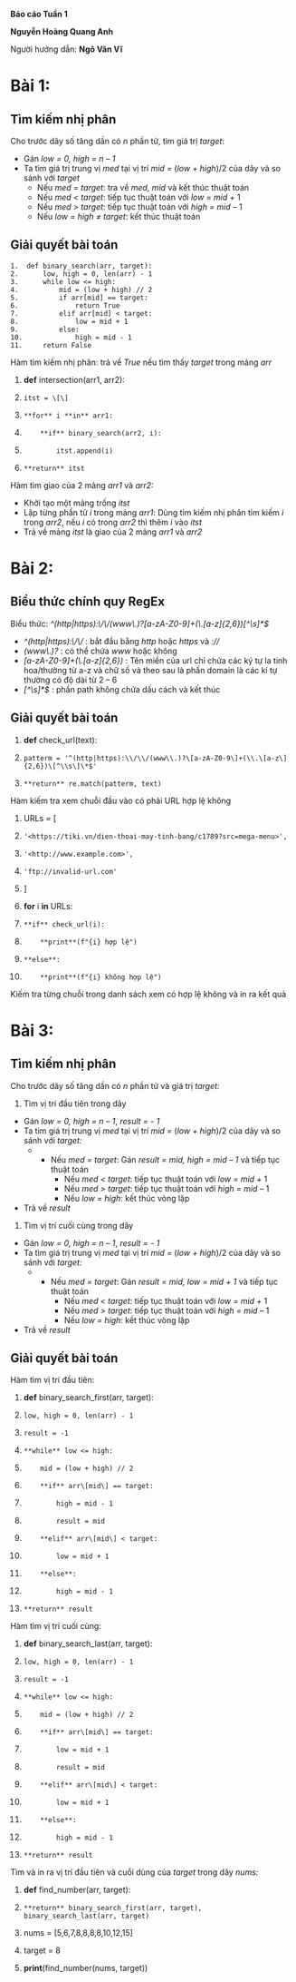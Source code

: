 **Báo cáo Tuần 1**

**Nguyễn Hoàng Quang Anh**

Người hướng dẫn: **Ngô Văn Vĩ**

# **Bài 1:**

## Tìm kiếm nhị phân

Cho trước dãy số tăng dần có _n_ phần tử, tìm giá trị _target_:

- Gán _low = 0, high = n – 1_
- Ta tìm giá trị trung vị _med_ tại vị trí _mid =_ (_low + high_)/2 của dãy và so sánh với _target_
  - Nếu _med = target_: tra về _med, mid_ và kết thúc thuật toán
  - Nếu _med < target_: tiếp tục thuật toán với _low = mid +_ 1
  - Nếu _med > target_: tiếp tục thuật toán với _high = mid –_ 1
  - Nếu _low = high ≠ target_: kết thúc thuật toán

## Giải quyết bài toán


```
1.	def binary_search(arr, target):  
2.	    low, high = 0, len(arr) - 1  
3.	    while low <= high:  
4.	        mid = (low + high) // 2  
5.	        if arr[mid] == target:  
6.	            return True  
7.	        elif arr[mid] < target:  
8.	            low = mid + 1  
9.	        else:  
10.	            high = mid - 1  
11.	    return False 

```
Hàm tìm kiếm nhị phân: trả về _True_ nếu tìm thấy _target_ trong mảng _arr_

1. **def** intersection(arr1, arr2):  
2.     itst = \[\]  
3.     **for** i **in** arr1:  
4.         **if** binary_search(arr2, i):  
5.             itst.append(i)  
6.     **return** itst  

Hàm tìm giao của 2 mảng _arr1_ và _arr2:_

- Khởi tạo một mảng trống _itst_
- Lặp từng phần tử _i_ trong mảng _arr1_: Dùng tìm kiếm nhị phân tỉm kiếm _i_ trong _arr2_, nếu _i_ có trong _arr2_ thì thêm _i_ vào _itst_
- Trả về mảng _itst_ là giao của 2 mảng _arr1_ và _arr2_

# **Bài 2:**

## Biểu thức chính quy RegEx

Biểu thức: _^(http|https):\\/\\/(www\\.)?\[a-zA-Z0-9\]+(\\.\[a-z\]{2,6})\[^\\s\]\*$_

- _^(http|https):\\/\\/_ : bắt đầu bằng _http_ hoặc _https_ và _://_
- _(www\\.)?_ : có thể chứa _www_ hoặc không
- _\[a-zA-Z0-9\]+(\\.\[a-z\]{2,6})_ : Tên miền của url chỉ chứa các ký tự la tinh hoa/thường từ a-z và chữ số và theo sau là phần domain là các kí tự thường có độ dài từ 2 – 6
- _\[^\\s\]\*$_ : phần path không chứa dấu cách và kết thúc

## Giải quyết bài toán

1. **def** check_url(text):  
2.     patterm = '^(http|https):\\/\\/(www\\.)?\[a-zA-Z0-9\]+(\\.\[a-z\]{2,6})\[^\\s\]\*$'  
3.     **return** re.match(patterm, text)  

Hàm kiếm tra xem chuỗi đầu vào có phải URL hợp lệ không

1. URLs = \[  
2.     '<https://tiki.vn/dien-thoai-may-tinh-bang/c1789?src=mega-menu>',  
3.     '<http://www.example.com>',  
4.     'ftp://invalid-url.com'  
5. \]  

7. **for** i **in** URLs:  
8.     **if** check_url(i):  
9.         **print**(f"{i} hợp lệ")  
10.     **else**:  
11.         **print**(f"{i} không hợp lệ")  

Kiếm tra từng chuỗi trong danh sách xem có hợp lệ không và in ra kết quả

# **Bài 3:**

## Tìm kiếm nhị phân

Cho trước dãy số tăng dần có _n_ phần tử và giá trị _target:_

1. Tìm vị trí đầu tiên trong dãy

- Gán _low = 0, high = n – 1_, _result = - 1_
- Ta tìm giá trị trung vị _med_ tại vị trí _mid =_ (_low + high_)/2 của dãy và so sánh với _target:_
  - - Nếu _med = target_: Gán ­_result = mid, high = mid – 1_ và tiếp tục thuật toán
      - Nếu _med < target_: tiếp tục thuật toán với _low = mid +_ 1
      - Nếu _med > target_: tiếp tục thuật toán với _high = mid –_ 1
      - Nếu _low = high_: kết thúc vòng lặp
- Trả về _result_

1. Tìm vị trí cuối cùng trong dãy

- Gán _low = 0, high = n – 1_, _result = - 1_
- Ta tìm giá trị trung vị _med_ tại vị trí _mid =_ (_low + high_)/2 của dãy và so sánh với _target:_
  - - Nếu _med = target_: Gán ­_result = mid, low = mid + 1_ và tiếp tục thuật toán
      - Nếu _med < target_: tiếp tục thuật toán với _low = mid +_ 1
      - Nếu _med > target_: tiếp tục thuật toán với _high = mid –_ 1
      - Nếu _low = high_: kết thúc vòng lặp
- Trả về _result_

## Giải quyết bài toán

Hàm tìm vị trí đầu tiên:

1. **def** binary_search_first(arr, target):  
2.     low, high = 0, len(arr) - 1  
3.     result = -1  
4.     **while** low <= high:  
5.         mid = (low + high) // 2  
6.         **if** arr\[mid\] == target:  
7.             high = mid - 1  
8.             result = mid  
9.         **elif** arr\[mid\] < target:  
10.             low = mid + 1  
11.         **else**:  
12.             high = mid - 1  
13.     **return** result  

Hàm tìm vị trí cuối cùng:

1. **def** binary_search_last(arr, target):  
2.     low, high = 0, len(arr) - 1  
3.     result = -1  
4.     **while** low <= high:  
5.         mid = (low + high) // 2  
6.         **if** arr\[mid\] == target:  
7.             low = mid + 1  
8.             result = mid  
9.         **elif** arr\[mid\] < target:  
10.             low = mid + 1  
11.         **else**:  
12.             high = mid - 1  
13.     **return** result  

Tìm và in ra vị trí đầu tiên và cuổi dùng của _target_ trong dãy _nums:_

1. **def** find_number(arr, target):  
2.     **return** binary_search_first(arr, target), binary_search_last(arr, target)  

4. nums = \[5,6,7,8,8,8,8,10,12,15\]  
5. target = 8  

7. **print**(find_number(nums, target))
